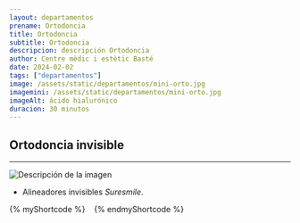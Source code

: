 ```yaml
---
layout: departamentos
prename: Ortodoncia
title: Ortodoncia
subtitle: Ortodoncia
descripcion: descripción Ortodoncia
author: Centre mèdic i estètic Basté
date: 2024-02-02
tags: ["departamentos"]
image: /assets/static/departamentos/mini-orto.jpg
imagemini: /assets/static/departamentos/mini-orto.jpg
imageAlt: ácido hialurónico
duracion: 30 minutos
---
```

##  Ortodoncia invisible
___
![Descripción de la imagen](/assets/static/ortodoncia/orto-1.jpg)
- Alineadores invisibles *Suresmile*.



{% myShortcode %}
 <img src="/assets/static/ortodoncia/orto-2.jpg" alt="">
  <img src="/assets/static/ortodoncia/orto-3.jpg" alt="">
   <img src="/assets/static/ortodoncia/orto-4.jpg" alt="">
{% endmyShortcode %}
